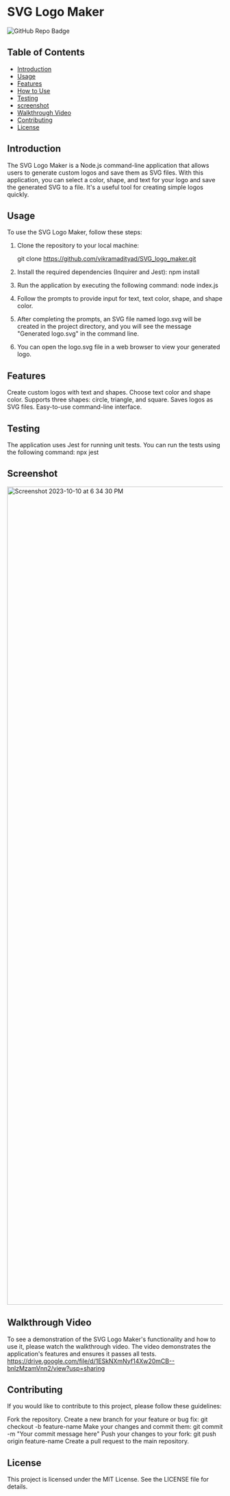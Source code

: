 # SVG Logo Maker

![GitHub Repo Badge](https://img.shields.io/badge/GitHub-Repo-blue?style=flat-square&logo=github)

## Table of Contents

- [Introduction](#introduction)
- [Usage](#usage)
- [Features](#features)
- [How to Use](#usage)
- [Testing](#testing)
- [screenshot](#screenshot)
- [Walkthrough Video](#walkthrough-video)
- [Contributing](#contributing)
- [License](#license)

## Introduction

The SVG Logo Maker is a Node.js command-line application that allows users to generate custom logos and save them as SVG files. With this application, you can select a color, shape, and text for your logo and save the generated SVG to a file. It's a useful tool for creating simple logos quickly.

## Usage

To use the SVG Logo Maker, follow these steps:

1. Clone the repository to your local machine:

   git clone https://github.com/vikramadityad/SVG_logo_maker.git

2. Install the required dependencies (Inquirer and Jest):
   npm install
3. Run the application by executing the following command:
   node index.js
4. Follow the prompts to provide input for text, text color, shape, and shape color.
   
5. After completing the prompts, an SVG file named logo.svg will be created in the project directory, and you will see the message "Generated logo.svg" in the command line.
   
6. You can open the logo.svg file in a web browser to view your generated logo.

## Features

Create custom logos with text and shapes.
Choose text color and shape color.
Supports three shapes: circle, triangle, and square.
Saves logos as SVG files.
Easy-to-use command-line interface.

## Testing
The application uses Jest for running unit tests. You can run the tests using the following command:
  npx jest 
  
## Screenshot
<img width="1911" alt="Screenshot 2023-10-10 at 6 34 30 PM" src="https://github.com/vikramadityad/SVG_logo_maker/assets/28673859/3b531694-be5a-4641-aed0-212a8ebf9aeb">


## Walkthrough Video
To see a demonstration of the SVG Logo Maker's functionality and how to use it, please watch the walkthrough video. The video demonstrates the application's features and ensures it passes all tests.
  https://drive.google.com/file/d/1ESkNXmNyf14Xw20mCB--bnlzMzamVnn2/view?usp=sharing

## Contributing
If you would like to contribute to this project, please follow these guidelines:

Fork the repository.
Create a new branch for your feature or bug fix: git checkout -b feature-name
Make your changes and commit them: git commit -m "Your commit message here"
Push your changes to your fork: git push origin feature-name
Create a pull request to the main repository.


## License
This project is licensed under the MIT License. See the LICENSE file for details.
